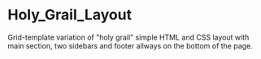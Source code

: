 # Holy_Grail_Layout
Grid-template variation of "holy grail" simple HTML and CSS layout with main section, two sidebars and footer allways on the bottom of the page.
